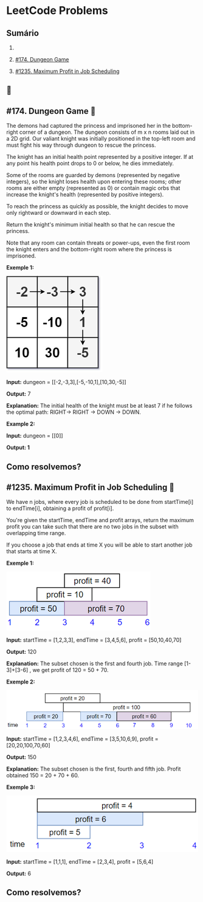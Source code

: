 # LeetCode Problems

## Sumário
1. 

2. [#174. Dungeon Game](#174-dangeon-game-)

3. [#1235. Maximum Profit in Job Scheduling](#1235-maximum-profit-in-job-scheduling-)

##  🔶


## #174. Dungeon Game 🔴

The demons had captured the princess and imprisoned her in the bottom-right corner of a dungeon. The dungeon consists of m x n rooms laid out in a 2D grid. Our valiant knight was initially positioned in the top-left room and must fight his way through dungeon to rescue the princess.

The knight has an initial health point represented by a positive integer. If at any point his health point drops to 0 or below, he dies immediately.

Some of the rooms are guarded by demons (represented by negative integers), so the knight loses health upon entering these rooms; other rooms are either empty (represented as 0) or contain magic orbs that increase the knight's health (represented by positive integers).

To reach the princess as quickly as possible, the knight decides to move only rightward or downward in each step.

Return the knight's minimum initial health so that he can rescue the princess.

Note that any room can contain threats or power-ups, even the first room the knight enters and the bottom-right room where the princess is imprisoned.

**Exemple 1:**

![174](img/exemplo1-174.jpg)

**Input:** dungeon = [[-2,-3,3],[-5,-10,1],[10,30,-5]]

**Output:** 7

**Explanation:** The initial health of the knight must be at least 7 if he follows the optimal path: RIGHT-> RIGHT -> DOWN -> DOWN.

**Example 2:**

**Input:** dungeon = [[0]]

**Output: 1**

## Como resolvemos?



## #1235. Maximum Profit in Job Scheduling 🔴

We have n jobs, where every job is scheduled to be done from startTime[i] to endTime[i], obtaining a profit of profit[i].

You're given the startTime, endTime and profit arrays, return the maximum profit you can take such that there are no two jobs in the subset with overlapping time range.

If you choose a job that ends at time X you will be able to start another job that starts at time X.

**Exemple 1:**

![1235_1](img/ex1_1235.png)

**Input:** startTime = [1,2,3,3], endTime = [3,4,5,6], profit = [50,10,40,70]

**Output:** 120

**Explanation:** The subset chosen is the first and fourth job. 
Time range [1-3]+[3-6] , we get profit of 120 = 50 + 70.

**Exemple 2:**

![1235_2](img/ex2_1235.png)

**Input:** startTime = [1,2,3,4,6], endTime = [3,5,10,6,9], profit = [20,20,100,70,60]

**Output:** 150

**Explanation:** The subset chosen is the first, fourth and fifth job. 
Profit obtained 150 = 20 + 70 + 60.

**Exemple 3:**

![1235_3](img/ex3_1235.png)

**Input:** startTime = [1,1,1], endTime = [2,3,4], profit = [5,6,4]

**Output:** 6

## Como resolvemos?
